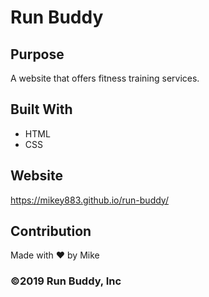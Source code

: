 # Run Buddy

## Purpose
A website that offers fitness training services.

## Built With
* HTML
* CSS

## Website
https://mikey883.github.io/run-buddy/

## Contribution
Made with ❤️ by Mike

### ©️2019 Run Buddy, Inc 

